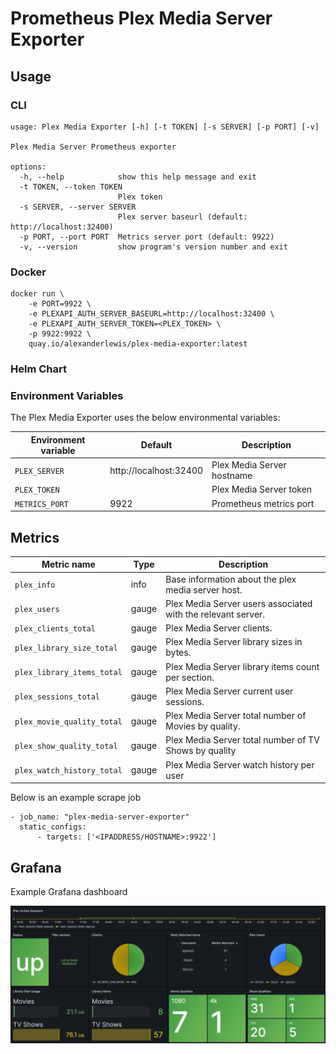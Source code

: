# Prometheus Plex Media Server Exporter

## Usage

### CLI

```
usage: Plex Media Exporter [-h] [-t TOKEN] [-s SERVER] [-p PORT] [-v]

Plex Media Server Prometheus exporter

options:
  -h, --help            show this help message and exit
  -t TOKEN, --token TOKEN
                        Plex token
  -s SERVER, --server SERVER
                        Plex server baseurl (default: http://localhost:32400)
  -p PORT, --port PORT  Metrics server port (default: 9922)
  -v, --version         show program's version number and exit
```

### Docker

```
docker run \
    -e PORT=9922 \
    -e PLEXAPI_AUTH_SERVER_BASEURL=http://localhost:32400 \
    -e PLEXAPI_AUTH_SERVER_TOKEN=<PLEX_TOKEN> \
    -p 9922:9922 \
    quay.io/alexanderlewis/plex-media-exporter:latest
```

### Helm Chart

### Environment Variables

The Plex Media Exporter uses the below environmental variables:

| Environment variable       | Default       | Description |
| -------------------------- | ------------- | ----------- |
| `PLEX_SERVER`         |  http://localhost:32400             | Plex Media Server hostname |
| `PLEX_TOKEN`         |              | Plex Media Server token |
| `METRICS_PORT`         |   9922            | Prometheus metrics port |


## Metrics


| Metric name                                         | Type     | Description      |
| --------------------------------------------------- | -------- | ---------------- |
| `plex_info`                                    | info    | Base information about the plex media server host. |
| `plex_users`                                         | gauge    | Plex Media Server users associated with the relevant server.  |
| `plex_clients_total`                                        | gauge    | Plex Media Server clients.  |
| `plex_library_size_total`                                         | gauge    | Plex Media Server library sizes in bytes. |
| `plex_library_items_total`                                      | gauge  | Plex Media Server library items count per section. |
| `plex_sessions_total`                                      | gauge  | Plex Media Server current user sessions. |
| `plex_movie_quality_total`                                      | gauge  | Plex Media Server total number of Movies by quality. |
| `plex_show_quality_total`                                      | gauge  | Plex Media Server total number of TV Shows by quality |
| `plex_watch_history_total`                                    | gauge | Plex Media Server watch history per user |

Below is an example scrape job

  ```
  - job_name: "plex-media-server-exporter"
    static_configs:
        - targets: ['<IPADDRESS/HOSTNAME>:9922']
  ```
## Grafana
Example Grafana dashboard

![grafana-example](grafana/grafana-example.png)
